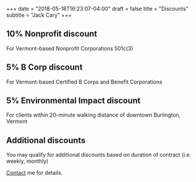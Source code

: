 +++
date = "2018-05-18T16:23:07-04:00"
draft = false
title = "Discounts"
subtitle = "Jack Cary"
+++

## 10% Nonprofit discount
For Vermont-based Nonprofit Corporations 501c(3)

## 5% B Corp discount
For Vermont-based Certified B Corps and Benefit Corporations

## 5% Environmental Impact discount
For clients within 20-minute walking distance of downtown Burlington, Vermont

## Additional discounts
You may qualify for additional discounts based on duration of contract (i.e. weekly, monthly)

<a href="/contact/" class="text-red">Contact<a> me for details.
